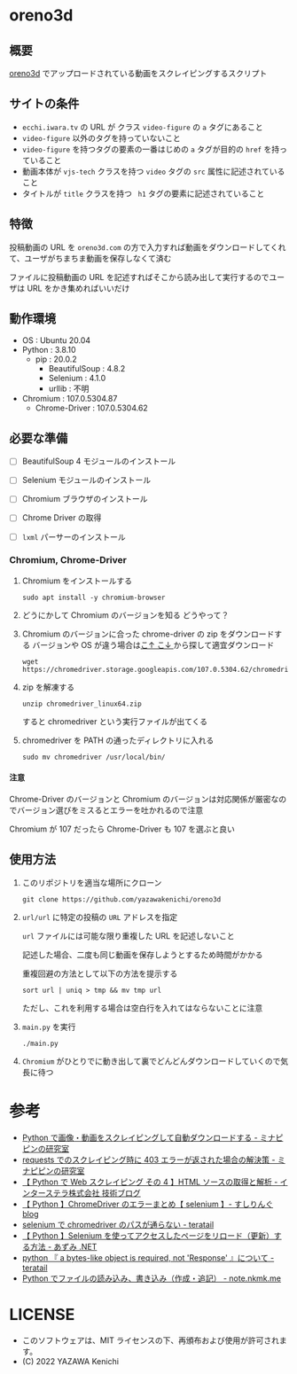 # oreno3d
## 概要
[oreno3d](https://oreno3d.com) でアップロードされている動画をスクレイピングするスクリプト

## サイトの条件
- `ecchi.iwara.tv` の URL が クラス `video-figure` の `a` タグにあること
- `video-figure` 以外のタグを持っていないこと
- `video-figure` を持つタグの要素の一番はじめの `a` タグが目的の `href` を持っていること
- 動画本体が `vjs-tech` クラスを持つ `video` タグの `src` 属性に記述されていること
- タイトルが `title` クラスを持つ ` h1` タグの要素に記述されていること

## 特徴
投稿動画の URL を `oreno3d.com` の方で入力すれば動画をダウンロードしてくれて、ユーザがちまちま動画を保存しなくて済む

ファイルに投稿動画の URL を記述すればそこから読み出して実行するのでユーザは URL をかき集めればいいだけ

## 動作環境
- OS : Ubuntu 20.04
- Python : 3.8.10
    - pip : 20.0.2
        - BeautifulSoup : 4.8.2
        - Selenium : 4.1.0
        - urllib : 不明
- Chromium : 107.0.5304.87
    - Chrome-Driver : 107.0.5304.62

## 必要な準備
- [ ] BeautifulSoup 4 モジュールのインストール

- [ ] Selenium モジュールのインストール

- [ ] Chromium ブラウザのインストール

- [ ] Chrome Driver の取得

- [ ] `lxml` パーサーのインストール

### Chromium, Chrome-Driver
1. Chromium をインストールする
    ```
    sudo apt install -y chromium-browser
    ```

1. どうにかして Chromium のバージョンを知る
    どうやって？

1. Chromium のバージョンに合った chrome-driver の zip をダウンロードする
    バージョンや OS が違う場合は[こ↑ こ↓ ](https://chromedriver.chromium.org/downloads)から探して適宜ダウンロード
    ```
    wget https://chromedriver.storage.googleapis.com/107.0.5304.62/chromedriver_linux64.zip
    ```

1. zip を解凍する
    ```
    unzip chromedriver_linux64.zip
    ```
    すると chromedriver という実行ファイルが出てくる

1. chromedriver を PATH の通ったディレクトリに入れる
    ```
    sudo mv chromedriver /usr/local/bin/
    ```

#### 注意
Chrome-Driver のバージョンと Chromium のバージョンは対応関係が厳密なのでバージョン選びをミスるとエラーを吐かれるので注意

Chromium が 107 だったら Chrome-Driver も 107 を選ぶと良い

## 使用方法

1. このリポジトリを適当な場所にクローン
    ```
    git clone https://github.com/yazawakenichi/oreno3d
    ```
1. `url/url` に特定の投稿の `URL` アドレスを指定

    `url` ファイルには可能な限り重複した URL を記述しないこと

    記述した場合、二度も同じ動画を保存しようとするため時間がかかる

    重複回避の方法として以下の方法を提示する

    ```
    sort url | uniq > tmp && mv tmp url
    ```

    ただし、これを利用する場合は空白行を入れてはならないことに注意

1. `main.py` を実行
    ```
    ./main.py
    ```

1. `Chromium` がひとりでに動き出して裏でどんどんダウンロードしていくので気長に待つ

# 参考
- [Python で画像・動画をスクレイピングして自動ダウンロードする - ミナピピンの研究室](https://tkstock.site/2022/01/19/python-requests-mp4-jpg-movie-image-write-download/)
- [requests でのスクレイピング時に 403 エラーが返された場合の解決策 - ミナピピンの研究室](https://tkstock.site/2021/07/14/python-requests-ec%E3%82%B5%E3%82%A4%E3%83%88-%E3%82%B9%E3%82%AF%E3%83%AC%E3%82%A4%E3%83%94%E3%83%B3%E3%82%B0-403-%E3%82%A8%E3%83%A9%E3%83%BC/#i)
- [【 Python で Web スクレイピング その 4 】HTML ソースの取得と解析 - インターステラ株式会社 技術ブログ](https://blog.interstellar.co.jp/2019/01/28/python-scraping-4/)
- [【 Python 】ChromeDriver のエラーまとめ【 selenium 】- すしりんぐ blog](https://sushiringblog.com/chromedriver-error)
- [selenium で chromedriver のパスが通らない - teratail](https://teratail.com/questions/321709)
- [【 Python 】Selenium を使ってアクセスしたページをリロード（更新）する方法 - あずみ .NET](http://a-zumi.net/python-selenium-refresh/)
- [python 『 a bytes-like object is required, not 'Response' 』について - teratail](https://teratail.com/questions/336382)
- [Python でファイルの読み込み、書き込み（作成・追記） - note.nkmk.me](https://note.nkmk.me/python-file-io-open-with/#:~:text=%E3%81%AE%E8%BF%BD%E8%A8%98%E3%83%BB%E6%8C%BF%E5%85%A5-,%E6%9C%AB%E5%B0%BE%E3%81%AB%E8%BF%BD%E8%A8%98%3A%20mode%3D'a',%E3%81%AE%E6%9C%AB%E5%B0%BE%E3%81%AB%E8%BF%BD%E8%A8%98%E3%81%A7%E3%81%8D%E3%82%8B%E3%80%82)

# LICENSE
- このソフトウェアは、MIT ライセンスの下、再頒布および使用が許可されます。
- (C) 2022 YAZAWA Kenichi

